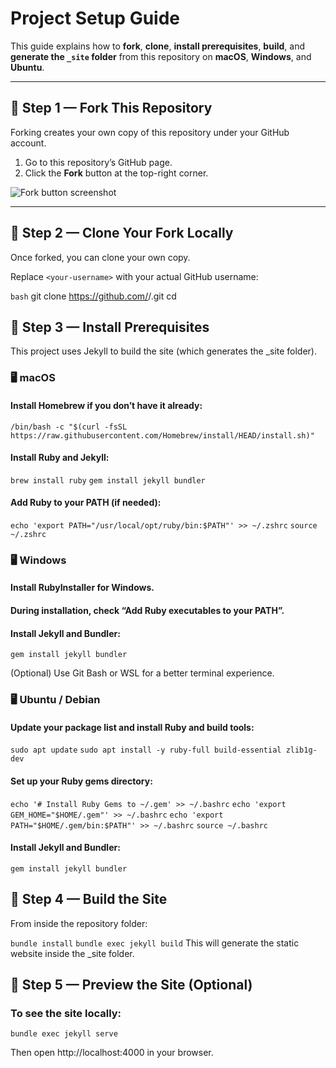 # Project Setup Guide

This guide explains how to **fork**, **clone**, **install prerequisites**,
**build**, and **generate the `_site` folder** from this repository on **macOS**,
**Windows**, and **Ubuntu**.

---

## 📌 Step 1 — Fork This Repository

Forking creates your own copy of this repository under your GitHub account.

1. Go to this repository’s GitHub page.
2. Click the **Fork** button at the top-right corner.

![Fork button screenshot](https://raw.githubusercontent.com/github/explore/main/topics/fork/fork.png)

---

## 📌 Step 2 — Clone Your Fork Locally

Once forked, you can clone your own copy.

Replace `<your-username>` with your actual GitHub username:

```bash```
git clone https://github.com/<your-username>/<repo-name>.git
cd <repo-name>

## 📌 Step 3 — Install Prerequisites
This project uses Jekyll to build the site (which generates the _site folder).

### 🖥️ macOS
#### Install Homebrew if you don’t have it already:
```/bin/bash -c "$(curl -fsSL https://raw.githubusercontent.com/Homebrew/install/HEAD/install.sh)"```

#### Install Ruby and Jekyll:

```brew install ruby```
```gem install jekyll bundler```
#### Add Ruby to your PATH (if needed):
```echo 'export PATH="/usr/local/opt/ruby/bin:$PATH"' >> ~/.zshrc```
```source ~/.zshrc```

### 🖥️ Windows
#### Install RubyInstaller for Windows.
#### During installation, check “Add Ruby executables to your PATH”.
#### Install Jekyll and Bundler:

```gem install jekyll bundler```

(Optional) Use Git Bash or WSL for a better terminal experience.

### 🖥️ Ubuntu / Debian
#### Update your package list and install Ruby and build tools:

```sudo apt update```
```sudo apt install -y ruby-full build-essential zlib1g-dev```
#### Set up your Ruby gems directory:

```echo '# Install Ruby Gems to ~/.gem' >> ~/.bashrc```
```echo 'export GEM_HOME="$HOME/.gem"' >> ~/.bashrc```
```echo 'export PATH="$HOME/.gem/bin:$PATH"' >> ~/.bashrc```
```source ~/.bashrc```
#### Install Jekyll and Bundler:
```gem install jekyll bundler```

## 📌 Step 4 — Build the Site
From inside the repository folder:

```bundle install```
```bundle exec jekyll build```
This will generate the static website inside the _site folder.

## 📌 Step 5 — Preview the Site (Optional)
### To see the site locally:
```bundle exec jekyll serve```

Then open http://localhost:4000 in your browser.